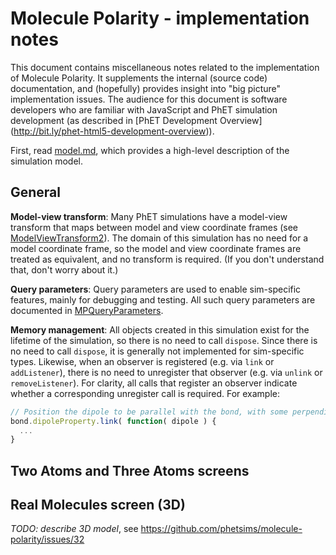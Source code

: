 # Molecule Polarity - implementation notes

This document contains miscellaneous notes related to the implementation of Molecule Polarity. It
supplements the internal (source code) documentation, and (hopefully) provides insight into
"big picture" implementation issues.  The audience for this document is software developers who are 
familiar with JavaScript and PhET simulation development (as described in [PhET Development Overview]
(http://bit.ly/phet-html5-development-overview)).

First, read [model.md](https://github.com/phetsims/molecule-polarity/blob/master/doc/model.md), 
which provides a high-level description of the simulation model.

## General

**Model-view transform**: Many PhET simulations have a model-view transform that maps between model and view coordinate 
frames (see [ModelViewTransform2](https://github.com/phetsims/phetcommon/blob/master/js/view/ModelViewTransform2.js)).
The domain of this simulation has no need for a model coordinate frame, so the model and view coordinate frames
are treated as equivalent, and no transform is required. (If you don't understand that, don't worry about it.)

**Query parameters**: Query parameters are used to enable sim-specific features, mainly for debugging and
testing. All such query parameters are documented in
[MPQueryParameters](https://github.com/phetsims/molecule-polarity/blob/master/js/common/MPQueryParameters.js).

**Memory management**: All objects created in this simulation exist for the lifetime of the simulation, so there
is no need to call `dispose`.  Since there is no need to call `dispose`, it is generally not implemented for
sim-specific types. Likewise, when an observer is registered (e.g. via `link` or `addListener`), there is no need
to unregister that observer (e.g. via `unlink` or `removeListener`).  For clarity, all calls that register an
observer indicate whether a corresponding unregister call is required. For example:

```js
// Position the dipole to be parallel with the bond, with some perpendicular offset. unlink not needed.
bond.dipoleProperty.link( function( dipole ) {
  ...
}
```

## Two Atoms and Three Atoms screens


## Real Molecules screen (3D)

*TODO: describe 3D model*, see https://github.com/phetsims/molecule-polarity/issues/32